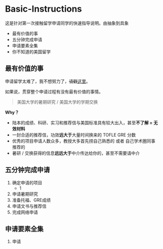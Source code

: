 # Basic-Instructions 
这是针对第一次接触留学申请同学的快速指导说明。由抽象到具象

- 最有价值的事
- 五分钟完成申请
- 申请要素全集
- 你不知道的美国留学

## 最有价值的事 ##
申请留学太难了，我不想努力了，~~请戳~~[这里](http://www.fupozhongxin.cn/)。

如果说，贯穿整个申请过程有没有最有价值的事情。

> 美国大学的暑期研究 / 美国大学的学期交换

**Why？**

- 陆本的成绩、科研、实习和推荐信与美国标准具有较大出入，甚至**不了解 = 无效材料**
- 一封合适的推荐信，功效**远大于**大量时间换来的 TOFLE GRE 分数
- 优秀的项目申请人数众多，教授大多首先捞自己熟悉的 或者 自己学术圈同事推荐的
- 暑研 / 交换获得的信息**远远大于**中介传达给你的，甚至不需要请中介

## 五分钟完成申请 ##

1. 确定申请的项目
   - 1
2. 申请暑期研究
3. 准备托福、GRE成绩
4. 申请文书与推荐信
5. 完成网络申请

## 申请要素全集 ##

1. 申请
